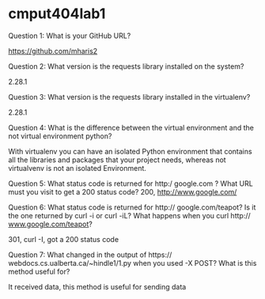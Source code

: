# cmput404lab1
Question 1: What is your GitHub URL?

https://github.com/mharis2

Question 2: What version is the requests library installed on the system?

2.28.1

Question 3: What version is the requests library installed in the virtualenv?

2.28.1

Question 4: What is the difference between the virtual environment and the not virtual environment python?

With virtualenv you can have an isolated Python environment that contains all the libraries and packages that your project needs, whereas not virtualvenv is not an isolated Environment.

Question 5: What status code is returned for http:/ google.com ? What URL must you visit to get a 200 status code? 200, http://www.google.com/

Question 6: What status code is returned for http:// google.com/teapot? Is it the one returned by curl -i or curl -iL? What happens when you curl http:// www.google.com/teapot?

301, curl -I, got a 200 status code

Question 7: What changed in the output of https:// webdocs.cs.ualberta.ca/~hindle1/1.py when you used -X POST? What is this method useful for?

It received data, this method is useful for sending data
